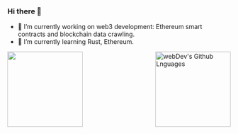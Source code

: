 ### Hi there 👋




- 🔭 I’m currently working on web3 development: Ethereum smart contracts and blockchain data crawling. 
- 🌱 I’m currently learning Rust, Ethereum.
<!--
- 📫 How to reach me: 
- 😄 Pronouns: ...
- ⚡ Fun fact: ...
-->

<!--img align="center" src="https://github-readme-stats.vercel.app/api/top-langs/?username=yhtiyar&theme=<Compact >" -->
 <img height="170em" align="left" src="https://github-readme-stats.vercel.app/api?username=yhtiyar&show_icons=true&count_private=true" />
<img height="170em" align="right" alt="webDev's Github Lnguages" src="https://github-readme-stats-eight-theta.vercel.app/api/top-langs/?username=yhtiyar&theme=radical&layout=compact" />
